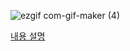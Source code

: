 ![ezgif com-gif-maker (4)](https://user-images.githubusercontent.com/52282493/211432957-d3d38dfe-d35d-496b-8600-eee32e6d3fc7.gif)

[내용 설명](https://ogyong.tistory.com/39)
